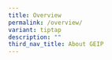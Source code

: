 ```yaml
---
title: Overview
permalink: /overview/
variant: tiptap
description: ""
third_nav_title: About GEIP
---
```

<p></p>